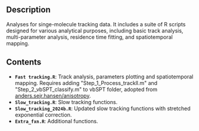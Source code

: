 ## Description
Analyses for singe-molecule tracking data. It includes a suite of R scripts designed for various analytical purposes, including basic track analysis, multi-parameter analysis, residence time fitting, and spatiotemporal mapping. 

## Contents
- **`Fast tracking.R`**: Track analysis, parameters plotting and spatiotemporal mapping. Requires adding "Step_1_Process_trackll.m" and "Step_2_vbSPT_classify.m" to vbSPT folder, adopted from [anders.sejr.hansen/anisotropy](https://gitlab.com/anders.sejr.hansen/anisotropy).
- **`Slow_tracking.R`**: Slow tracking functions.
- **`Slow_tracking_2024b.R`**: Updated slow tracking functions with stretched exponential correction.
- **`Extra_fxn.R`**: Additional functions.

